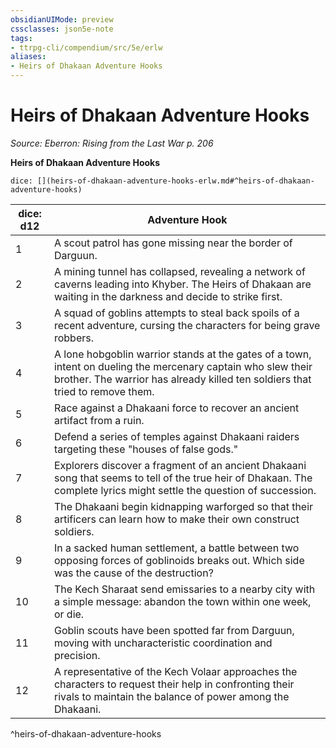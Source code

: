 ```yaml
---
obsidianUIMode: preview
cssclasses: json5e-note
tags:
- ttrpg-cli/compendium/src/5e/erlw
aliases:
- Heirs of Dhakaan Adventure Hooks
---
```

# Heirs of Dhakaan Adventure Hooks
*Source: Eberron: Rising from the Last War p. 206* 

**Heirs of Dhakaan Adventure Hooks**

`dice: [](heirs-of-dhakaan-adventure-hooks-erlw.md#^heirs-of-dhakaan-adventure-hooks)`

| dice: d12 | Adventure Hook |
|-----------|----------------|
| 1 | A scout patrol has gone missing near the border of Darguun. |
| 2 | A mining tunnel has collapsed, revealing a network of caverns leading into Khyber. The Heirs of Dhakaan are waiting in the darkness and decide to strike first. |
| 3 | A squad of goblins attempts to steal back spoils of a recent adventure, cursing the characters for being grave robbers. |
| 4 | A lone hobgoblin warrior stands at the gates of a town, intent on dueling the mercenary captain who slew their brother. The warrior has already killed ten soldiers that tried to remove them. |
| 5 | Race against a Dhakaani force to recover an ancient artifact from a ruin. |
| 6 | Defend a series of temples against Dhakaani raiders targeting these "houses of false gods." |
| 7 | Explorers discover a fragment of an ancient Dhakaani song that seems to tell of the true heir of Dhakaan. The complete lyrics might settle the question of succession. |
| 8 | The Dhakaani begin kidnapping warforged so that their artificers can learn how to make their own construct soldiers. |
| 9 | In a sacked human settlement, a battle between two opposing forces of goblinoids breaks out. Which side was the cause of the destruction? |
| 10 | The Kech Sharaat send emissaries to a nearby city with a simple message: abandon the town within one week, or die. |
| 11 | Goblin scouts have been spotted far from Darguun, moving with uncharacteristic coordination and precision. |
| 12 | A representative of the Kech Volaar approaches the characters to request their help in confronting their rivals to maintain the balance of power among the Dhakaani. |
^heirs-of-dhakaan-adventure-hooks